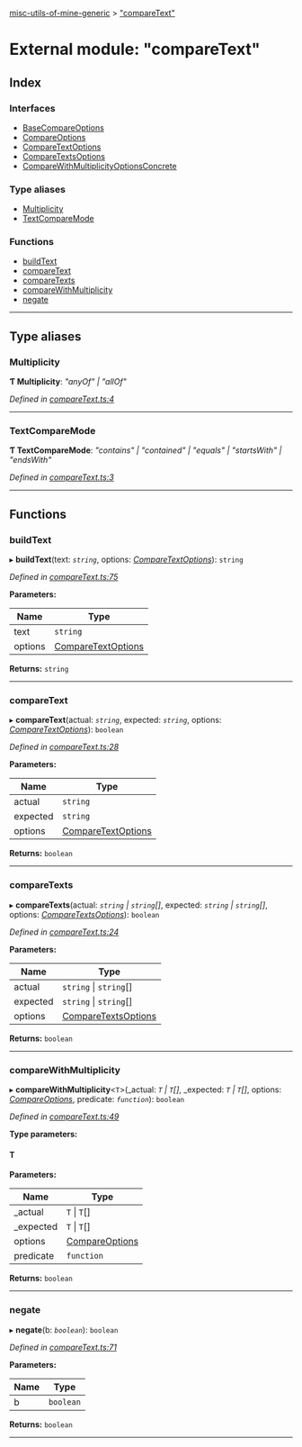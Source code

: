 [misc-utils-of-mine-generic](../README.md) > ["compareText"](../modules/_comparetext_.md)

# External module: "compareText"

## Index

### Interfaces

* [BaseCompareOptions](../interfaces/_comparetext_.basecompareoptions.md)
* [CompareOptions](../interfaces/_comparetext_.compareoptions.md)
* [CompareTextOptions](../interfaces/_comparetext_.comparetextoptions.md)
* [CompareTextsOptions](../interfaces/_comparetext_.comparetextsoptions.md)
* [CompareWithMultiplicityOptionsConcrete](../interfaces/_comparetext_.comparewithmultiplicityoptionsconcrete.md)

### Type aliases

* [Multiplicity](_comparetext_.md#multiplicity)
* [TextCompareMode](_comparetext_.md#textcomparemode)

### Functions

* [buildText](_comparetext_.md#buildtext)
* [compareText](_comparetext_.md#comparetext)
* [compareTexts](_comparetext_.md#comparetexts)
* [compareWithMultiplicity](_comparetext_.md#comparewithmultiplicity)
* [negate](_comparetext_.md#negate)

---

## Type aliases

<a id="multiplicity"></a>

###  Multiplicity

**Ƭ Multiplicity**: *"anyOf" \| "allOf"*

*Defined in [compareText.ts:4](https://github.com/cancerberoSgx/misc-utils-of-mine/blob/1934db3/misc-utils-of-mine-generic/src/compareText.ts#L4)*

___
<a id="textcomparemode"></a>

###  TextCompareMode

**Ƭ TextCompareMode**: *"contains" \| "contained" \| "equals" \| "startsWith" \| "endsWith"*

*Defined in [compareText.ts:3](https://github.com/cancerberoSgx/misc-utils-of-mine/blob/1934db3/misc-utils-of-mine-generic/src/compareText.ts#L3)*

___

## Functions

<a id="buildtext"></a>

###  buildText

▸ **buildText**(text: *`string`*, options: *[CompareTextOptions](../interfaces/_comparetext_.comparetextoptions.md)*): `string`

*Defined in [compareText.ts:75](https://github.com/cancerberoSgx/misc-utils-of-mine/blob/1934db3/misc-utils-of-mine-generic/src/compareText.ts#L75)*

**Parameters:**

| Name | Type |
| ------ | ------ |
| text | `string` |
| options | [CompareTextOptions](../interfaces/_comparetext_.comparetextoptions.md) |

**Returns:** `string`

___
<a id="comparetext"></a>

###  compareText

▸ **compareText**(actual: *`string`*, expected: *`string`*, options: *[CompareTextOptions](../interfaces/_comparetext_.comparetextoptions.md)*): `boolean`

*Defined in [compareText.ts:28](https://github.com/cancerberoSgx/misc-utils-of-mine/blob/1934db3/misc-utils-of-mine-generic/src/compareText.ts#L28)*

**Parameters:**

| Name | Type |
| ------ | ------ |
| actual | `string` |
| expected | `string` |
| options | [CompareTextOptions](../interfaces/_comparetext_.comparetextoptions.md) |

**Returns:** `boolean`

___
<a id="comparetexts"></a>

###  compareTexts

▸ **compareTexts**(actual: *`string` \| `string`[]*, expected: *`string` \| `string`[]*, options: *[CompareTextsOptions](../interfaces/_comparetext_.comparetextsoptions.md)*): `boolean`

*Defined in [compareText.ts:24](https://github.com/cancerberoSgx/misc-utils-of-mine/blob/1934db3/misc-utils-of-mine-generic/src/compareText.ts#L24)*

**Parameters:**

| Name | Type |
| ------ | ------ |
| actual | `string` \| `string`[] |
| expected | `string` \| `string`[] |
| options | [CompareTextsOptions](../interfaces/_comparetext_.comparetextsoptions.md) |

**Returns:** `boolean`

___
<a id="comparewithmultiplicity"></a>

###  compareWithMultiplicity

▸ **compareWithMultiplicity**<`T`>(_actual: *`T` \| `T`[]*, _expected: *`T` \| `T`[]*, options: *[CompareOptions](../interfaces/_comparetext_.compareoptions.md)*, predicate: *`function`*): `boolean`

*Defined in [compareText.ts:49](https://github.com/cancerberoSgx/misc-utils-of-mine/blob/1934db3/misc-utils-of-mine-generic/src/compareText.ts#L49)*

**Type parameters:**

#### T 
**Parameters:**

| Name | Type |
| ------ | ------ |
| _actual | `T` \| `T`[] |
| _expected | `T` \| `T`[] |
| options | [CompareOptions](../interfaces/_comparetext_.compareoptions.md) |
| predicate | `function` |

**Returns:** `boolean`

___
<a id="negate"></a>

###  negate

▸ **negate**(b: *`boolean`*): `boolean`

*Defined in [compareText.ts:71](https://github.com/cancerberoSgx/misc-utils-of-mine/blob/1934db3/misc-utils-of-mine-generic/src/compareText.ts#L71)*

**Parameters:**

| Name | Type |
| ------ | ------ |
| b | `boolean` |

**Returns:** `boolean`

___

